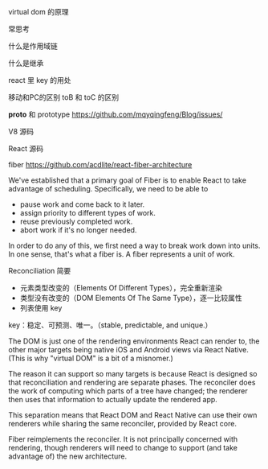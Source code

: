 virtual dom 的原理

常思考

什么是作用域链

什么是继承

react 里 key 的用处

移动和PC的区别    toB 和 toC 的区别

__proto__ 和 prototype https://github.com/mqyqingfeng/Blog/issues/

V8 源码 

React 源码

fiber https://github.com/acdlite/react-fiber-architecture

We've established that a primary goal of Fiber is to enable React to take advantage of scheduling. Specifically, we need to be able to

- pause work and come back to it later.
- assign priority to different types of work.
- reuse previously completed work.
- abort work if it's no longer needed.

In order to do any of this, we first need a way to break work down into units. In one sense, that's what a fiber is. A fiber represents a unit of work.

Reconciliation 简要
- 元素类型改变的（Elements Of Different Types），完全重新渲染
- 类型没有改变的（DOM Elements Of The Same Type），逐一比较属性
- 列表使用 key

key：稳定、可预测、唯一。（stable, predictable, and unique.）

The DOM is just one of the rendering environments React can render to, the other major targets being native iOS and Android views via React Native. (This is why "virtual DOM" is a bit of a misnomer.)

The reason it can support so many targets is because React is designed so that reconciliation and rendering are separate phases. The reconciler does the work of computing which parts of a tree have changed; the renderer then uses that information to actually update the rendered app.

This separation means that React DOM and React Native can use their own renderers while sharing the same reconciler, provided by React core.

Fiber reimplements the reconciler. It is not principally concerned with rendering, though renderers will need to change to support (and take advantage of) the new architecture.
